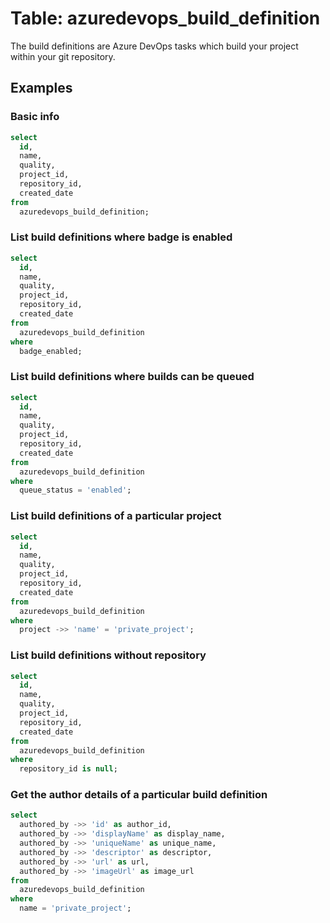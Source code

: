 # Table: azuredevops_build_definition

The build definitions are Azure DevOps tasks which build your project within your git repository.

## Examples

### Basic info

```sql
select
  id,
  name,
  quality,
  project_id,
  repository_id,
  created_date
from
  azuredevops_build_definition;
```

### List build definitions where badge is enabled

```sql
select
  id,
  name,
  quality,
  project_id,
  repository_id,
  created_date
from
  azuredevops_build_definition
where
  badge_enabled;
```

### List build definitions where builds can be queued

```sql
select
  id,
  name,
  quality,
  project_id,
  repository_id,
  created_date
from
  azuredevops_build_definition
where
  queue_status = 'enabled';
```

### List build definitions of a particular project

```sql
select
  id,
  name,
  quality,
  project_id,
  repository_id,
  created_date
from
  azuredevops_build_definition
where
  project ->> 'name' = 'private_project';
```

### List build definitions without repository

```sql
select
  id,
  name,
  quality,
  project_id,
  repository_id,
  created_date
from
  azuredevops_build_definition
where
  repository_id is null;
```

### Get the author details of a particular build definition

```sql
select
  authored_by ->> 'id' as author_id,
  authored_by ->> 'displayName' as display_name,
  authored_by ->> 'uniqueName' as unique_name,
  authored_by ->> 'descriptor' as descriptor,
  authored_by ->> 'url' as url,
  authored_by ->> 'imageUrl' as image_url
from
  azuredevops_build_definition
where
  name = 'private_project';
```

